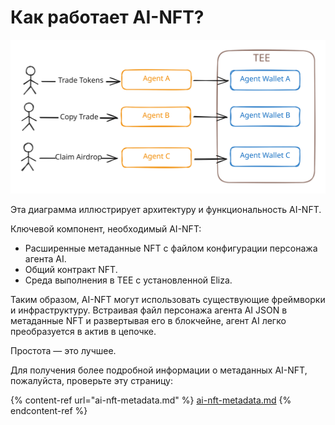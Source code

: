 # Как работает AI-NFT?

<img src="../.gitbook/assets/file.excalidraw.svg" alt="" class="gitbook-drawing">

Эта диаграмма иллюстрирует архитектуру и функциональность AI-NFT.

Ключевой компонент, необходимый AI-NFT:

* Расширенные метаданные NFT с файлом конфигурации персонажа агента AI.
* Общий контракт NFT.
* Среда выполнения в TEE с установленной Eliza.

Таким образом, AI-NFT могут использовать существующие фреймворки и инфраструктуру. Встраивая файл персонажа агента AI JSON в метаданные NFT и развертывая его в блокчейне, агент AI легко преобразуется в актив в цепочке.

Простота — это лучшее.

Для получения более подробной информации о метаданных AI-NFT, пожалуйста, проверьте эту страницу:

{% content-ref url="ai-nft-metadata.md" %}
[ai-nft-metadata.md](ai-nft-metadata.md)
{% endcontent-ref %}
